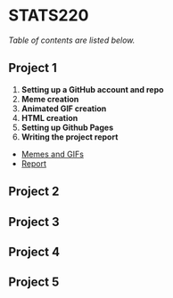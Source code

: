 # STATS220

*Table of contents are listed below.*

## Project 1
  1. **Setting up a GitHub account and repo**
  2. **Meme creation**
  3. **Animated GIF creation**
  4. **HTML creation**
  5. **Setting up Github Pages**
  6. **Writing the project report**
  
  - [Memes and GIFs](index.html)
  - [Report]()

## Project 2

## Project 3

## Project 4

## Project 5
